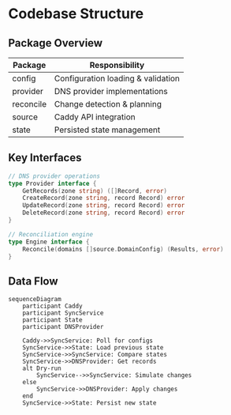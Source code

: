 # Codebase Structure

## Package Overview
| Package      | Responsibility                          |
|--------------|-----------------------------------------|
| config       | Configuration loading & validation      |
| provider     | DNS provider implementations           |
| reconcile    | Change detection & planning            |
| source       | Caddy API integration                  |
| state        | Persisted state management             |

## Key Interfaces
```go
// DNS provider operations
type Provider interface {
    GetRecords(zone string) ([]Record, error)
    CreateRecord(zone string, record Record) error
    UpdateRecord(zone string, record Record) error 
    DeleteRecord(zone string, record Record) error
}

// Reconciliation engine
type Engine interface {
    Reconcile(domains []source.DomainConfig) (Results, error)
}
```

## Data Flow
```mermaid
sequenceDiagram
    participant Caddy
    participant SyncService
    participant State
    participant DNSProvider
    
    Caddy->>SyncService: Poll for configs
    SyncService->>State: Load previous state
    SyncService->>SyncService: Compare states
    SyncService->>DNSProvider: Get records
    alt Dry-run
        SyncService-->>SyncService: Simulate changes
    else
        SyncService->>DNSProvider: Apply changes
    end
    SyncService->>State: Persist new state
```
